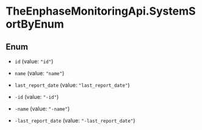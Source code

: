 # TheEnphaseMonitoringApi.SystemSortByEnum

## Enum


* `id` (value: `"id"`)

* `name` (value: `"name"`)

* `last_report_date` (value: `"last_report_date"`)

* `-id` (value: `"-id"`)

* `-name` (value: `"-name"`)

* `-last_report_date` (value: `"-last_report_date"`)


